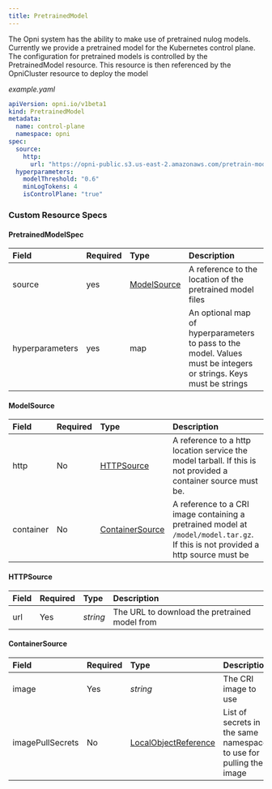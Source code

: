 ```yaml
---
title: PretrainedModel
---
```

The Opni system has the ability to make use of pretrained nulog models.  Currently we provide a pretrained model for the Kubernetes control plane.  The configuration for pretrained models is controlled by the PretrainedModel resource.  This resource is then referenced by the OpniCluster resource to deploy the model

*example.yaml*
```yaml
apiVersion: opni.io/v1beta1
kind: PretrainedModel
metadata:
  name: control-plane
  namespace: opni
spec:
  source:
    http:
      url: "https://opni-public.s3.us-east-2.amazonaws.com/pretrain-models/control-plane-model-v0.1.2.zip"
  hyperparameters:
    modelThreshold: "0.6"
    minLogTokens: 4
    isControlPlane: "true"
```

### Custom Resource Specs

#### PretrainedModelSpec

| Field | Required | Type | Description |
|:------|:---------|:-----|:------------| 
| source | yes | [ModelSource](#modelsource) | A reference to the location of the pretrained model files |
| hyperparameters | yes | map | An optional map of hyperparameters to pass to the model.  Values must be integers or strings.  Keys must be strings |

#### ModelSource

| Field | Required | Type | Description |
|:------|:---------|:-----|:------------| 
| http | No | [HTTPSource](#httpsource) | A reference to a http location service the model tarball.  If this is not provided a container source must be. |
| container | No | [ContainerSource](#containersource) | A reference to a CRI image containing a pretrained model at `/model/model.tar.gz`.  If this is not provided a http source must be |

#### HTTPSource

| Field | Required | Type | Description |
|:------|:---------|:-----|:------------| 
| url | Yes | *string* | The URL to download the pretrained model from |

#### ContainerSource

| Field | Required | Type | Description |
|:------|:---------|:-----|:------------| 
| image | Yes | *string* | The CRI image to use |
| imagePullSecrets | No | [LocalObjectReference](https://kubernetes.io/docs/reference/generated/kubernetes-api/v1.22/#localobjectreference-v1-core) | List of secrets in the same namespace to use for pulling the image |
